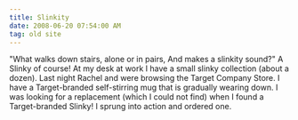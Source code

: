 ```yaml
---
title: Slinkity
date: 2008-06-20 07:54:00 AM
tag: old site
---
```


"What walks down stairs, alone or in pairs, And makes a slinkity sound?" A Slinky of course! At my desk at work I have a small slinky collection (about a dozen). Last night Rachel and were browsing the Target Company Store. I have a Target-branded self-stirring mug that is gradually wearing down. I was looking for a replacement (which I could not find) when I found a Target-branded Slinky! I sprung into action and ordered one.

